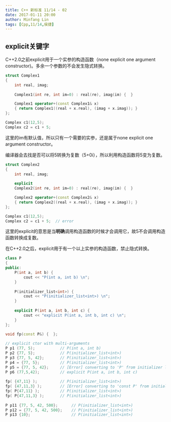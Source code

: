 ```yaml
---
title: C++ 新标准 11/14 - 02
date: 2017-01-11 20:00
author: Minfang Lin
tags: [Cpp,11/14,侯捷]
---
```


## explicit关键字

C++2.0之前explicit用于一个实参的构造函数（none explicit one argument constructor)。多余一个参数的不会发生隐式转换。

``` cpp
struct Complex1 
{
    int real, imag;
		
    Complex1(int re, int im=0) : real(re), imag(im) {  }

    Complex1 operator+(const Complex1& x) 
    { return Complex1((real + x.real), (imag + x.imag)); }     	
};	

Complex c1(12,5);
Complex c2 = c1 + 5;
```

这里的im有默认值，所以只有一个需要的实参，还是属于none explicit one argument constructor。

编译器会去找是否可以将5转换为复数（5+0i），所以利用构造函数将5变为复数。

<!-- more -->

``` cpp
struct Complex2 
{
    int real, imag;
	
	explicit	
    Complex2(int re, int im=0) : real(re), imag(im) {  }

    Complex2 operator+(const Complex2& x) 
    { return Complex2((real + x.real), (imag + x.imag)); }     	
};	

Complex c1(12,5);
Complex c2 = c1 + 5;  // error
```

这里的explicit的意思是当**明确**调用构造函数的时候才会调用它，故5不会调用构造函数转换成复数。

在C++2.0之后，explicit用于有一个以上实参的构造函数，禁止隐式转换。

``` cpp
class P
{
public:
	P(int a, int b) {
		cout << "P(int a, int b) \n"; 
	}
	  
	P(initializer_list<int>) { 
		cout << "P(initializer_list<int>) \n"; 
	}
		
	explicit P(int a, int b, int c) {
	   	cout << "explicit P(int a, int b, int c) \n"; 
	}
};

void fp(const P&) {  };
	
// explicit ctor with multi-arguments
P p1 (77, 5);           // P(int a, int b)
P p2 {77, 5};           // P(initializer_list<int>)
P p3 {77, 5, 42};       // P(initializer_list<int>)
P p4 = {77, 5};         // P(initializer_list<int>)
P p5 = {77, 5, 42};     // [Error] converting to 'P' from initializer list would use explicit constructor 'P::P(int, int, int)'
P p6 (77,5,42);         // explicit P(int a, int b, int c)
	
fp( {47,11} );          // P(initializer_list<int>)
fp( {47,11,3} );        // [Error] converting to 'const P' from initializer list would use explicit constructor 'P::P(int, int, int)'
fp( P{47,11} );	        // P(initializer_list<int>)
fp( P{47,11,3} );       // P(initializer_list<int>)
	
P p11 {77, 5, 42, 500};	     // P(initializer_list<int>)
P p12 = {77, 5, 42, 500};    // P(initializer_list<int>)
P p13 {10};                  // P(initializer_list<int>)
```